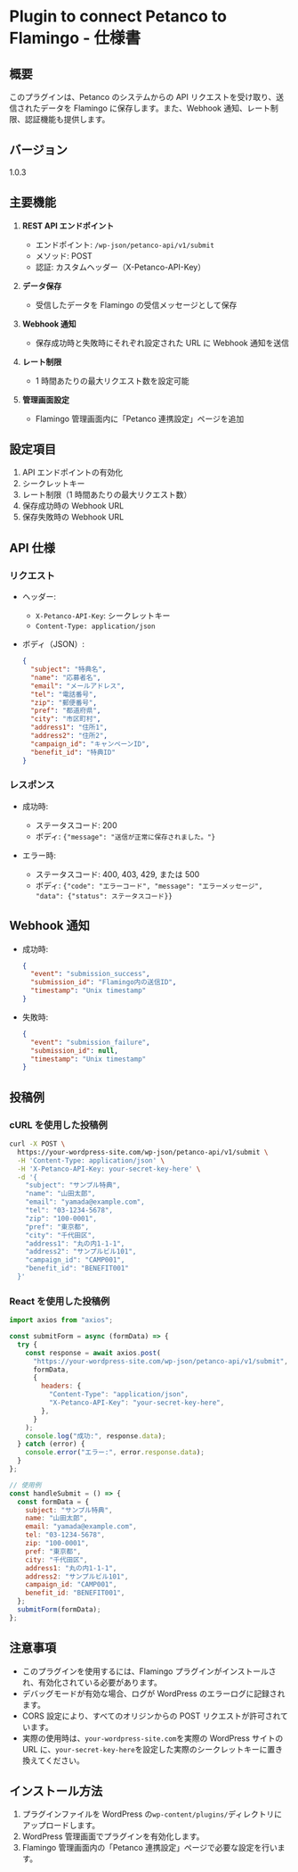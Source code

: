 # Plugin to connect Petanco to Flamingo - 仕様書

## 概要

このプラグインは、Petanco のシステムからの API リクエストを受け取り、送信されたデータを Flamingo に保存します。また、Webhook 通知、レート制限、認証機能も提供します。

## バージョン

1.0.3

## 主要機能

1. **REST API エンドポイント**

   - エンドポイント: `/wp-json/petanco-api/v1/submit`
   - メソッド: POST
   - 認証: カスタムヘッダー（X-Petanco-API-Key）

2. **データ保存**

   - 受信したデータを Flamingo の受信メッセージとして保存

3. **Webhook 通知**

   - 保存成功時と失敗時にそれぞれ設定された URL に Webhook 通知を送信

4. **レート制限**

   - 1 時間あたりの最大リクエスト数を設定可能

5. **管理画面設定**
   - Flamingo 管理画面内に「Petanco 連携設定」ページを追加

## 設定項目

1. API エンドポイントの有効化
2. シークレットキー
3. レート制限（1 時間あたりの最大リクエスト数）
4. 保存成功時の Webhook URL
5. 保存失敗時の Webhook URL

## API 仕様

### リクエスト

- ヘッダー:

  - `X-Petanco-API-Key`: シークレットキー
  - `Content-Type: application/json`

- ボディ（JSON）:
  ```json
  {
    "subject": "特典名",
    "name": "応募者名",
    "email": "メールアドレス",
    "tel": "電話番号",
    "zip": "郵便番号",
    "pref": "都道府県",
    "city": "市区町村",
    "address1": "住所1",
    "address2": "住所2",
    "campaign_id": "キャンペーンID",
    "benefit_id": "特典ID"
  }
  ```

### レスポンス

- 成功時:

  - ステータスコード: 200
  - ボディ: `{"message": "送信が正常に保存されました。"}`

- エラー時:
  - ステータスコード: 400, 403, 429, または 500
  - ボディ: `{"code": "エラーコード", "message": "エラーメッセージ", "data": {"status": ステータスコード}}`

## Webhook 通知

- 成功時:

  ```json
  {
    "event": "submission_success",
    "submission_id": "Flamingo内の送信ID",
    "timestamp": "Unix timestamp"
  }
  ```

- 失敗時:
  ```json
  {
    "event": "submission_failure",
    "submission_id": null,
    "timestamp": "Unix timestamp"
  }
  ```

## 投稿例

### cURL を使用した投稿例

```bash
curl -X POST \
  https://your-wordpress-site.com/wp-json/petanco-api/v1/submit \
  -H 'Content-Type: application/json' \
  -H 'X-Petanco-API-Key: your-secret-key-here' \
  -d '{
    "subject": "サンプル特典",
    "name": "山田太郎",
    "email": "yamada@example.com",
    "tel": "03-1234-5678",
    "zip": "100-0001",
    "pref": "東京都",
    "city": "千代田区",
    "address1": "丸の内1-1-1",
    "address2": "サンプルビル101",
    "campaign_id": "CAMP001",
    "benefit_id": "BENEFIT001"
  }'
```

### React を使用した投稿例

```jsx
import axios from "axios";

const submitForm = async (formData) => {
  try {
    const response = await axios.post(
      "https://your-wordpress-site.com/wp-json/petanco-api/v1/submit",
      formData,
      {
        headers: {
          "Content-Type": "application/json",
          "X-Petanco-API-Key": "your-secret-key-here",
        },
      }
    );
    console.log("成功:", response.data);
  } catch (error) {
    console.error("エラー:", error.response.data);
  }
};

// 使用例
const handleSubmit = () => {
  const formData = {
    subject: "サンプル特典",
    name: "山田太郎",
    email: "yamada@example.com",
    tel: "03-1234-5678",
    zip: "100-0001",
    pref: "東京都",
    city: "千代田区",
    address1: "丸の内1-1-1",
    address2: "サンプルビル101",
    campaign_id: "CAMP001",
    benefit_id: "BENEFIT001",
  };
  submitForm(formData);
};
```

## 注意事項

- このプラグインを使用するには、Flamingo プラグインがインストールされ、有効化されている必要があります。
- デバッグモードが有効な場合、ログが WordPress のエラーログに記録されます。
- CORS 設定により、すべてのオリジンからの POST リクエストが許可されています。
- 実際の使用時は、`your-wordpress-site.com`を実際の WordPress サイトの URL に、`your-secret-key-here`を設定した実際のシークレットキーに置き換えてください。

## インストール方法

1. プラグインファイルを WordPress の`wp-content/plugins/`ディレクトリにアップロードします。
2. WordPress 管理画面でプラグインを有効化します。
3. Flamingo 管理画面内の「Petanco 連携設定」ページで必要な設定を行います。
